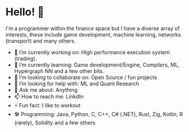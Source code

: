 # Hello! 👋
I'm a programmer within the finance space but I have a diverse array of interests, these include game development, machine learning, networks (transport) and many others. 

- 🔭 I’m currently working on: High performance execution system (trading). 
- 🌱 I’m currently learning: Game development/Engine, Compilers, ML, Hypergraph NN and a few other bits. 
- 👯 I’m looking to collaborate on: Open Source / fun projects
- 🤔 I’m looking for help with: ML and Quant Research
- 💬 Ask me about: Anything
- 📫 How to reach me: LinkdIn
- ⚡ Fun fact: I like to workout
- 🛠️ Programming: Java, Python, C, C++, C# (.NET), Rust, Zig, Kotlin, R (rarely), Solidity and a few others
